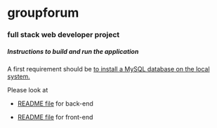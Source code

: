 # groupforum
### full stack web developer project  

##### Instructions to build and run the application

A first requirement should be [to install a MySQL database on the local system.](https://dev.mysql.com/downloads/mysql/)

Please look at 

* [README file](./back/README.md) for back-end

* [README file](./front/README.md) for front-end
